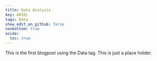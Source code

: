 ```yaml
---
title: Data Analysis
key: ARIEL
tags: Data
show_edit_on_github: false
navbottom: true
aside:
  toc: true
---
```


This is the first blogpost using the Data tag. This is just a place holder.
